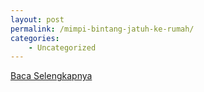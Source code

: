 ```yaml
---
layout: post
permalink: /mimpi-bintang-jatuh-ke-rumah/
categories:
    - Uncategorized
---
```


[Baca Selengkapnya](/06)